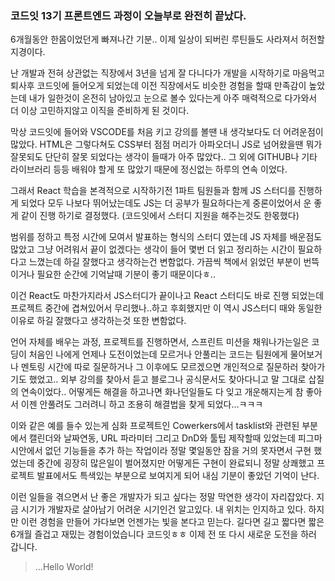 <h3 id="코드잇-13기-프론트엔드-과정이-오늘부로-완전히-끝났다">코드잇 13기 프론트엔드 과정이 오늘부로 완전히 끝났다.</h3>
<p>6개월동안 한몸이었던게 빠져나간 기분.. 이제 일상이 되버린 루틴들도 사라져서
허전할 지경이다.</p>
<p>난 개발과 전혀 상관없는 직장에서 3년을 넘게 잘 다니다가 개발을 시작하기로 마음먹고
퇴사후 코드잇에 들어오게 되었는데 이전 직장에서도 비슷한 경험을 할때 만족감이 높았는데 내가 일한것이 온전히 남아있고 눈으로 볼수 있다는게 아주 매력적으로 다가와서
더 이상 고민하지않고 이직을 준비하게 된 것이다.</p>
<p>막상 코드잇에 들어와 VSCODE를 처음 키고 강의를 볼땐 내 생각보다도 더 어려운점이 많았다.
HTML은 그렇다쳐도 CSS부터 점점 머리가 아파오더니 JS로 넘어왔을땐 뭐가 잘못되도 단단히 잘못 되었다는 생각이 들때가 아주 많았다.. 그 외에 GITHUB나 기타 라이브러리 등등 배워야 할게 또 많았기 때문에 정신없는 하루의 연속 이었다.</p>
<p>그래서 React 학습을 본격적으로 시작하기전 1파트 팀원들과 함께 JS 스터디를 진행하게 되었다 모두 나보다 뛰어났는데도 JS는 더 공부가 필요하다는게 중론이었어서 운 좋게 같이  진행 하기로 결정했다. (코드잇에서 스터디 지원을 해주는것도 한몫했다)</p>
<p>범위를 정하고 특정 시간에 모여서 발표하는 형식의 스터디 였는데 JS 자체를 배운점도 많았고 그냥 어려워서 끝이 없겠다는 생각이 들어 몇번 더 읽고 정리하는 시간이 필요하다고 느꼈는데 하길 잘했다고 생각하는건 변함없다. 가끔씩 책에서 읽었던 부분이 번뜩이거나 필요한 순간에 기억날때 기분이 좋기 때문이다ㅎ..</p>
<p>이건 React도 마찬가지라서 JS스터디가 끝이나고 React 스터디도 바로 진행 되었는데 프로젝트 중간에 겹쳐있어서 무리했나..하고 후회했지만 이 역시 JS스터디 때와 동일한 이유로 하길 잘했다고 생각하는것 또한 변함없다.</p>
<p>언어 자체를 배우는 과정, 프로젝트를 진행하면서, 스프린트 미션을 채워나가는일은
코딩이 처음인 나에게 언제나 도전이었는데 모르거나 안풀리는 코드는 팀원에게 물어보거나 멘토링 시간에 따로 질문하거나 그 이후에도 모르겠으면 개인적으로 질문하러 찾아가기도 했었고.. 외부 강의를 찾아서 듣고 블로그나 공식문서도 찾아다니고 말 그대로 삽질의 연속이었다.. 어떻게든 해결을 하고나면 화나던일들도 다 잊고 개운해지는게 참 좋아서 이젠 안풀려도 그러려니 하고 조용히 해결법을 찾게 되었다...ㅋㅋㅋ</p>
<p>이와 같은 예를 들수 있는게 심화 프로젝트인 Cowerkers에서 tasklist와 관련된 부분에서 캘린더와 날짜연동, URL 파라미터 그리고 DnD와 툴팁 제작할때 있었는데 피그마 시안에서 없던 기능들을 추가 하는 작업이라 정말 몇일동안 잠을 거의 못자면서 구현 했었는데 중간에 굉장히 많은일이 벌어졌지만 어떻게든 구현이 완료되니 정말 상쾌했고 프로젝트 발표에서도 특색있는 부분으로 보여지게 되어 내심 기분이 좋았던 기억이 난다.</p>
<p>이런 일들을 겪으면서 난 좋은 개발자가 되고 싶다는 정말 막연한 생각이 자리잡았다.
지금 시기가 개발자로 살아남기 어려운 시기인건 알고있다. 내 위치는 인지하고 있다.
하지만 이런 경험을 만들어 가다보면 언젠가는 빛을 본다고 믿는다. 길다면 길고 짧다면 짧은 6개월 즐겁고 재밌는 경험이었습니다 코드잇ㅎㅎ 이제 전 또 다시 새로운 도전을 하러 갑니다.</p>
<blockquote>
<p>...Hello World!</p>
</blockquote>